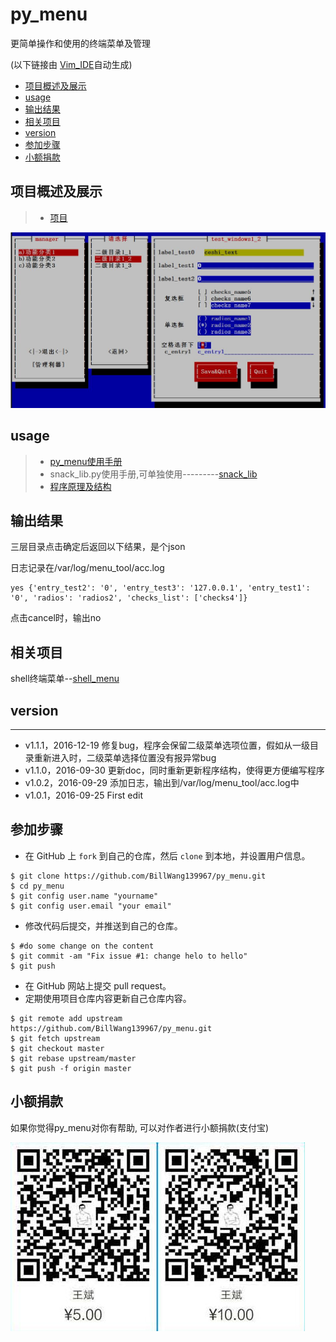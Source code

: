 # py_menu

更简单操作和使用的终端菜单及管理

(以下链接由 [Vim_IDE](https://github.com/BillWang139967/Vim)自动生成)

* [项目概述及展示](#项目概述及展示)
* [usage](#usage)
* [输出结果](#输出结果)
* [相关项目](#相关项目)
* [version](#version)
* [参加步骤](#参加步骤)
* [小额捐款](#小额捐款)

## 项目概述及展示

> * [项目](docs/project.md)

![Screenshot](images/test.jpg)

## usage

> * [py_menu使用手册](docs/usage.md)
> * snack_lib.py使用手册,可单独使用---------[snack_lib](docs/snack_lib.md)
> * [程序原理及结构](docs/arch.md)

## 输出结果

三层目录点击确定后返回以下结果，是个json

日志记录在/var/log/menu_tool/acc.log
```
yes {'entry_test2': '0', 'entry_test3': '127.0.0.1', 'entry_test1': '0', 'radios': 'radios2', 'checks_list': ['checks4']}
```
点击cancel时，输出no

## 相关项目

shell终端菜单--[shell_menu](https://github.com/BillWang139967/shell_menu.git)

## version
----
* v1.1.1，2016-12-19 修复bug，程序会保留二级菜单选项位置，假如从一级目录重新进入时，二级菜单选择位置没有报异常bug
* v1.1.0，2016-09-30 更新doc，同时重新更新程序结构，使得更方便编写程序
* v1.0.2，2016-09-29 添加日志，输出到/var/log/menu_tool/acc.log中
* v1.0.1，2016-09-25 First edit

## 参加步骤

* 在 GitHub 上 `fork` 到自己的仓库，然后 `clone` 到本地，并设置用户信息。
```
$ git clone https://github.com/BillWang139967/py_menu.git
$ cd py_menu
$ git config user.name "yourname"
$ git config user.email "your email"
```
* 修改代码后提交，并推送到自己的仓库。
```
$ #do some change on the content
$ git commit -am "Fix issue #1: change helo to hello"
$ git push
```
* 在 GitHub 网站上提交 pull request。
* 定期使用项目仓库内容更新自己仓库内容。
```
$ git remote add upstream https://github.com/BillWang139967/py_menu.git
$ git fetch upstream
$ git checkout master
$ git rebase upstream/master
$ git push -f origin master
```
## 小额捐款

如果你觉得py_menu对你有帮助, 可以对作者进行小额捐款(支付宝)

![Screenshot](images/5.jpg)
